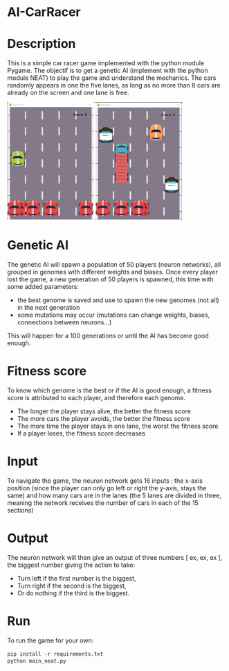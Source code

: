 # AI-CarRacer

# Description
This is a simple car racer game implemented with the python module Pygame. The objectif is to get a genetic AI (implement with the python module NEAT) to play the game and understand the mechanics. The cars randomly appears in one the five lanes, as long as no more than 8 cars are already on the screen and one lane is free.

<img src="https://github.com/shell02/AI-CarRacer/blob/main/population.png?raw=true" style=" width:200px ; height:270px ">
<img src="https://github.com/shell02/AI-CarRacer/blob/main/decisions.png?raw=true" style=" width:200px ; height:270px ">

# Genetic AI
The genetic AI will spawn a population of 50 players (neuron networks), all grouped in genomes with different weights and biases. Once every player lost the game, a new generation of 50 players is spawned, this time with some added parameters:
- the best genome is saved and use to spawn the new genomes (not all) in the next generation
- some mutations may occur (mutations can change weights, biases, connections between neurons...)

This will happen for a 100 generations or until the AI has become good enough.

# Fitness score
To know which genome is the best or if the AI is good enough, a fitness score is attributed to each player, and therefore each genome. 
- The longer the player stays alive, the better the fitness score
- The more cars the player avoids, the better the fitness score
- The more time the player stays in one lane, the worst the fitness score
- If a player loses, the fitness score decreases

# Input
To navigate the game, the neuron network gets 16 inputs : the x-axis position (since the player can only go left or right the y-axis, stays the same) and how many cars are in the lanes (the 5 lanes are divided in three, meaning the network receives the number of cars in each of the 15 sections)

# Output
The neuron network will then give an output of three numbers \[ ex, ex, ex \], the biggest number giving the action to take:
- Turn left if the first number is the biggest,
- Turn right if the second is the biggest,
- Or do nothing if the third is the biggest.

# Run
To run the game for your own:
```
pip install -r requirements.txt
python main_neat.py
```
